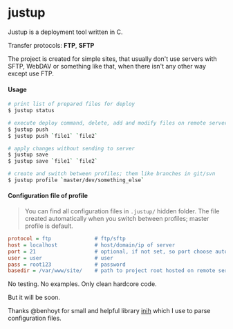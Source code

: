 # justup
Justup is a deployment tool written in C.

Transfer protocols: **FTP**, **SFTP**

The project is created for simple sites, that usually don't use servers with SFTP, WebDAV or something like that, when there isn't any other way except use FTP.

#### Usage
```bash
# print list of prepared files for deploy
$ justup status

# execute deploy command, delete, add and modify files on remote server
$ justup push
$ justup push `file1` `file2`

# apply changes without sending to server
$ justup save
$ justup save `file1` `file2`

# create and switch between profiles; them like branches in git/svn
$ justup profile `master/dev/something_else`
```

#### Configuration file of profile

> You can find all configuration files in `.justup/` hidden folder.
> The file created automatically when you switch between profiles; master profile is default.

```ini
protocol = ftp              # ftp/sftp
host = localhost            # host/domain/ip of server
port = 21                   # optional, if not set, so port choose automatically
user = user                 # user
pass = root123              # password
basedir = /var/www/site/    # path to project root hosted on remote server
```

No testing. No examples.
Only clean hardcore code.


But it will be soon.

Thanks @benhoyt for small and helpful library [inih](https://github.com/benhoyt/inih) which I use to parse configuration files.
